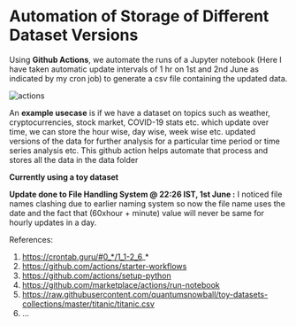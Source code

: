 # Automation of Storage of Different Dataset Versions

Using **Github Actions**, we automate the runs of a Jupyter notebook (Here I have taken automatic update intervals of 1 hr on 1st and 2nd June as indicated by my cron job) to generate a csv file containing the updated data.

![actions](https://user-images.githubusercontent.com/95134445/171467128-b5159cf4-7953-4492-882e-3857569551da.png)

An **example usecase** is if we have a dataset on topics such as weather, cryptocurrencies, stock market, COVID-19 stats etc. which update over time, we can store the hour wise, day wise, week wise etc. updated versions of the data for further analysis for a particular time period or time series analysis etc. This github action helps automate that process and stores all the data in the data folder

**Currently using a toy dataset** 

**Update done to File Handling System @ 22:26 IST, 1st June :** I noticed file names clashing due to earlier naming system so now the file name uses the date and the fact that (60xhour + minute) value will never be same for hourly updates in a day.

References:
1. https://crontab.guru/#0_*/1_1-2_6_*
2. https://github.com/actions/starter-workflows
3. https://github.com/actions/setup-python
4. https://github.com/marketplace/actions/run-notebook
5. https://raw.githubusercontent.com/quantumsnowball/toy-datasets-collections/master/titanic/titanic.csv
6. ...
